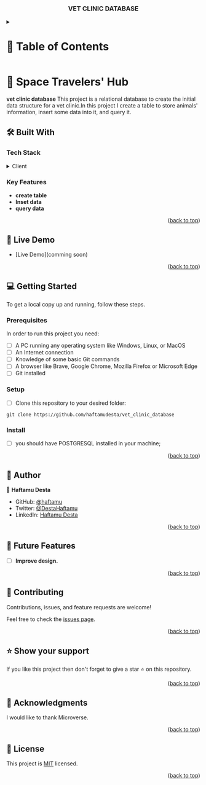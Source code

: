 <a name="readme-top"></a>

<div align="center">
  <h3><b>VET CLINIC DATABASE</b></h3>

</div>

<!-- TABLE OF CONTENTS -->

<details>
  <summary>
    <h1>📗 Table of Contents</h1>
  </summary>

- [📖 About the Project](#about-project)
  - [🛠 Built With](#built-with)
    - [Tech Stack](#tech-stack)
    - [Key Features](#key-features)
  - [🚀 Live Demo](#live-demo)
- [💻 Getting Started](#getting-started)
  - [Setup](#setup)
  - [Prerequisites](#prerequisites)
  - [Install](#install)
  - [Usage](#usage)
  - [Run tests](#run-tests)
  - [Deployment](#deployment)
- [👥 Authors](#authors)
- [🔭 Future Features](#future-features)
- [🤝 Contributing](#contributing)
- [⭐️ Show your support](#support)
- [🙏 Acknowledgements](#acknowledgements)
- [❓ FAQ](#faq)
- [📝 License](#license)
</details>

<!-- PROJECT DESCRIPTION -->

# 📖 Space Travelers' Hub <a name="about-project"></a>

**vet clinic database** This project is a relational database to create the initial data structure for a vet clinic.In this project I create a table to store animals' information, insert some data into it, and query it.

## 🛠 Built With <a name="built-with"></a>

### Tech Stack <a name="tech-stack"></a>

<details>
  <summary>Client</summary>
  <ul>
<li><a href="https://www.w3.org/html/" target="_blank"><img align="center" src="https://uxwing.com/wp-content/themes/uxwing/download/brands-and-social-media/html-icon.svg" alt="html5" width="55" height="55"/></a></li>
<li><a href="https://www.w3schools.com/css/" target="_blank"><img align="center" src="https://uxwing.com/wp-content/themes/uxwing/download/brands-and-social-media/css-icon.svg" alt="css3" width="55" height="55"/></a></li>
<li><a href="https://reactjs.org/" target="_blank"><img align="center" src="https://uxwing.com/wp-content/themes/uxwing/download/brands-and-social-media/react-js-icon.svg" alt="react js" width="55" height="55"/></a></li>
<li><a href="https://redux.js.org/" target="_blank"><img align="center" src="https://uxwing.com/wp-content/themes/uxwing/download/brands-and-social-media/redux-icon.svg" alt="react js" width="55" height="55"/></a></li>
  </ul>
</details>

<!-- Features -->

### Key Features <a name="key-features"></a>

- **create table**
- **Inset data**
- **query data**

<p align="right">(<a href="#readme-top">back to top</a>)</p>

<!-- LIVE DEMO -->

## 🚀 Live Demo <a name="live-demo"></a>

- [Live Demo](comming soon)

<p align="right">(<a href="#readme-top">back to top</a>)</p>

<!-- GETTING STARTED -->

## 💻 Getting Started <a name="getting-started"></a>

To get a local copy up and running, follow these steps.

### Prerequisites

In order to run this project you need:

- [ ] A PC running any operating system like Windows, Linux, or MacOS
- [ ] An Internet connection
- [ ] Knowledge of some basic Git commands
- [ ] A browser like Brave, Google Chrome, Mozilla Firefox or Microsoft Edge
- [ ] Git installed

### Setup

- [ ] Clone this repository to your desired folder:

```
git clone https://github.com/haftamudesta/vet_clinic_database
```

### Install

- [ ] you should have POSTGRESQL installed in your machine;

<p align="right">(<a href="#readme-top">back to top</a>)</p>

<!-- AUTHOR -->

## 👥 Author <a name="author"></a>

👤 **Haftamu Desta**

- GitHub: [@haftamu](https://github.com/haftamudesta)
- Twitter: [@DestaHaftamu](https://twitter.com/DestaHftamu?t=NQ4ovkdWbsfsjh62NFEXFg&s=09)
- LinkedIn: [Haftamu Desta](https://www.linkedin.com/in/haftamu-desta-795791a1/)

<p align="right">(<a href="#readme-top">back to top</a>)</p>

<!-- FUTURE FEATURES -->

## 🔭 Future Features <a name="future-features"></a>

- [ ] **Improve design.**

<p align="right">(<a href="#readme-top">back to top</a>)</p>

<!-- CONTRIBUTING -->

## 🤝 Contributing <a name="contributing"></a>

Contributions, issues, and feature requests are welcome!

Feel free to check the [issues page](../../issues/).

<p align="right">(<a href="#readme-top">back to top</a>)</p>

<!-- SUPPORT -->

## ⭐️ Show your support <a name="support"></a>

If you like this project then don't forget to give a star ⭐ on this repository.

<p align="right">(<a href="#readme-top">back to top</a>)</p>

<!-- ACKNOWLEDGEMENTS -->

## 🙏 Acknowledgments <a name="acknowledgements"></a>

I would like to thank Microverse.

<p align="right">(<a href="#readme-top">back to top</a>)</p>

<!-- FAQ (optional) -->

<!--
## ❓ FAQ <a name="faq"></a>
-->

<!--
- **[Question_1]**

  - [Answer_1]

- **[Question_2]**

  - [Answer_2]
-->

<!--
<p align="right">(<a href="#readme-top">back to top</a>)</p>
-->
<!-- LICENSE -->

## 📝 License <a name="license"></a>

This project is [MIT](./LICENSE) licensed.

<p align="right">(<a href="#readme-top">back to top</a>)</p>
